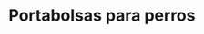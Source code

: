 ---
genericImage: {
 url: /Portabolsas.png,
 alt: Portabolsas personalizable
}
title: Portabolsas para perros
description: Los productos mostrados son ejemplos de los trabajos que hemos realizado anteriormente, si desea hacer alguna modificación como en el color de la tela, debes indicarlo a la hora de hacer el pedido.
price: 7.99
images: [
    {
        url: /ProductosPerros/portabolsasMadagascar.webp,
        alt: Portabolsas estampado pinguinos de Madagascar
    },
    {
        url: /ProductosPerros/portabolsasFlores.webp,
        alt: Portabolsas estampado floral
    },
    {
        url: /ProductosPerros/portabolsasComic.webp,
        alt: Portabolsas estampado comic
    },
    {
        url: /ProductosPerros/portabolsasCharolConDibujo.webp,
        alt: Portabolsas charol con dibujo personalizable
    },
    {
        url: /ProductosPerros/portabolsasPiyata.webp,
        alt: Portabolsas PiyataShop
    }
]
---